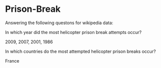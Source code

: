# Prison-Break

Answering the following questons for wikipedia data:

In which year did the most helicopter prison break attempts occur?

2009, 2007, 2001, 1986

In which countries do the most attempted helicopter prison breaks occur?

France
